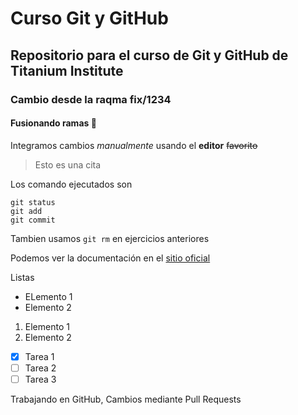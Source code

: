 # Curso Git y GitHub
## Repositorio para el curso de Git y GitHub de Titanium Institute
### Cambio desde la raqma fix/1234
#### Fusionando ramas 🧑
Integramos cambios *manualmente* usando el **editor** ~~favorito~~
> Esto es una cita

Los comando ejecutados son

```
git status
git add
git commit
```
Tambien usamos `git rm` en ejercicios anteriores

Podemos ver la documentación en el [sitio oficial](https://git-scm.com/docs/)

Listas
- ELemento 1
- Elemento 2

1. Elemento 1
2. Elemento 2

- [x] Tarea 1
- [ ] Tarea 2
- [ ] Tarea 3

Trabajando en GitHub, Cambios mediante Pull Requests
